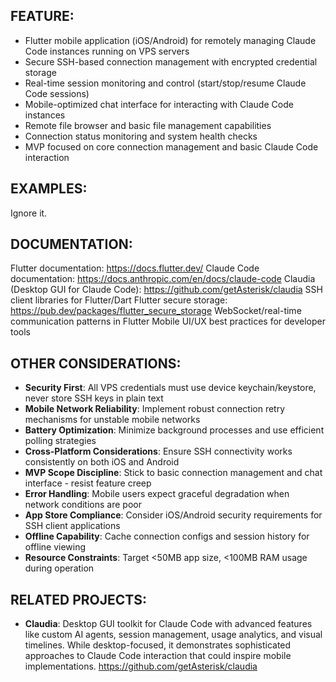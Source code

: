 ## FEATURE:

- Flutter mobile application (iOS/Android) for remotely managing Claude Code instances running on VPS servers
- Secure SSH-based connection management with encrypted credential storage  
- Real-time session monitoring and control (start/stop/resume Claude Code sessions)
- Mobile-optimized chat interface for interacting with Claude Code instances
- Remote file browser and basic file management capabilities
- Connection status monitoring and system health checks
- MVP focused on core connection management and basic Claude Code interaction

## EXAMPLES:

Ignore it.

## DOCUMENTATION:

Flutter documentation: https://docs.flutter.dev/
Claude Code documentation: https://docs.anthropic.com/en/docs/claude-code
Claudia (Desktop GUI for Claude Code): https://github.com/getAsterisk/claudia
SSH client libraries for Flutter/Dart
Flutter secure storage: https://pub.dev/packages/flutter_secure_storage
WebSocket/real-time communication patterns in Flutter
Mobile UI/UX best practices for developer tools

## OTHER CONSIDERATIONS:

- **Security First**: All VPS credentials must use device keychain/keystore, never store SSH keys in plain text
- **Mobile Network Reliability**: Implement robust connection retry mechanisms for unstable mobile networks
- **Battery Optimization**: Minimize background processes and use efficient polling strategies
- **Cross-Platform Considerations**: Ensure SSH connectivity works consistently on both iOS and Android
- **MVP Scope Discipline**: Stick to basic connection management and chat interface - resist feature creep
- **Error Handling**: Mobile users expect graceful degradation when network conditions are poor
- **App Store Compliance**: Consider iOS/Android security requirements for SSH client applications
- **Offline Capability**: Cache connection configs and session history for offline viewing
- **Resource Constraints**: Target <50MB app size, <100MB RAM usage during operation

## RELATED PROJECTS:

- **Claudia**: Desktop GUI toolkit for Claude Code with advanced features like custom AI agents, session management, usage analytics, and visual timelines. While desktop-focused, it demonstrates sophisticated approaches to Claude Code interaction that could inspire mobile implementations. https://github.com/getAsterisk/claudia
